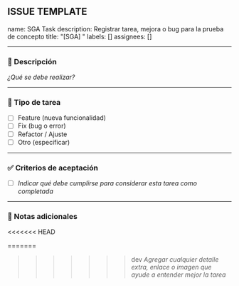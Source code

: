 ## ISSUE TEMPLATE

name: SGA Task
description: Registrar tarea, mejora o bug para la prueba de concepto
title: "[SGA] "
labels: []
assignees: []

---

### 📝 Descripción

_¿Qué se debe realizar?_

---

### 🚩 Tipo de tarea

- [ ] Feature (nueva funcionalidad)
- [ ] Fix (bug o error)
- [ ] Refactor / Ajuste
- [ ] Otro (especificar)

---

### ✅ Criterios de aceptación

- [ ] _Indicar qué debe cumplirse para considerar esta tarea como completada_

---

### 📎 Notas adicionales

<<<<<<< HEAD

=======

> > > > > > > dev
> > > > > > > _Agregar cualquier detalle extra, enlace o imagen que ayude a entender mejor la tarea_
